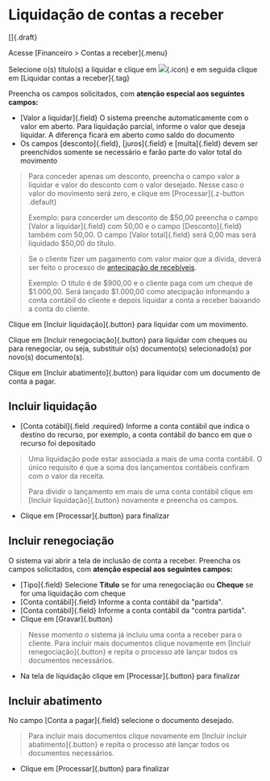 # Liquidação de contas a receber

[]{.draft}

Acesse [Financeiro > Contas a receber]{.menu}

Selecione o(s) título(s) a liquidar e clique em ![](https://static.zenerp.app.br/icons/action-forward.svg){.icon} e em seguida clique em [Liquidar contas a receber]{.tag}

Preencha os campos solicitados, com **atenção especial aos seguintes campos:**
* [Valor a liquidar]{.field} O sistema preenche automaticamente com o valor em aberto. Para liquidação parcial, informe o valor que deseja liquidar. A diferença ficará em aberto como saldo do documento
* Os campos [desconto]{.field}, [juros]{.field} e [multa]{.field} devem ser preenchidos somente se necessário e farão parte do valor total do movimento

>Para conceder apenas um desconto, preencha o campo valor a liquidar e valor do desconto com o valor desejado. Nesse caso o valor do movimento será zero, e clique em [Processar]{.z-button .default}
>
> Exemplo: para concerder um desconto de $50,00 preencha o campo [Valor a liquidar]{.field} com 50,00 e o campo [Desconto]{.field} também com 50,00. O campo [Valor total]{.field} será 0,00 mas será liquidado $50,00 do título.

> Se o cliente fizer um pagamento com valor maior que a dívida, deverá ser feito o processo de [antecipação de recebíveis](receivableAnticipation).
>
> Exemplo:
> O título é de $900,00 e o cliente paga com um cheque de $1.000,00. Será lançado $1.000,00 como atecipação informando a conta contábil do cliente e depois liquidar a conta a receber baixando a conta do cliente.


Clique em [Incluir liquidação]{.button} para liquidar com um movimento.

Clique em [Incluir renegociação]{.button} para liquidar com cheques ou para renegociar, ou seja, substituir o(s) documento(s) selecionado(s) por novo(s) documento(s).

Clique em [Incluir abatimento]{.button} para liquidar com um documento de conta a pagar.

## Incluir liquidação

* [Conta cotábil]{.field .required} Informe a conta contábil que indica o destino do recurso, por exemplo, a conta contábil do banco em que o recurso foi depositado

> Uma liquidação pode estar associada a mais de uma conta contábil. O único requisito é que a soma dos lançamentos contábeis confiram com o valor da receita.
>
>Para dividir o lançamento em mais de uma conta contábil clique em [Incluir liquidação]{.button} novamente e preencha os campos.

* Clique em [Processar]{.button} para finalizar

## Incluir renegociação 

O sistema vai abrir a tela de inclusão de conta a receber. Preencha os campos solicitados, com **atenção especial aos seguintes campos:**
* [Tipo]{.field} Selecione **Título** se for uma renegociação ou **Cheque** se for uma liquidação com cheque
* [Conta contábil]{.field}
Informe a conta contábil da "partida".
* [Conta contábil]{.field}
Informe a conta contábil da "contra partida".
* Clique em [Gravar]{.button}

>Nesse momento o sistema já incluiu uma conta a receber para o cliente. Para incluir mais documentos clique novamente em [Incluir renegociação]{.button} e repita o processo até lançar todos os documentos necessários.

* Na tela de liquidação clique em [Processar]{.button} para finalizar

## Incluir abatimento
 
 No campo [Conta a pagar]{.field} selecione o documento desejado.

 > Para incluir mais documentos clique novamente em [Incluir incluir abatimento]{.button} e repita o processo até lançar todos os documentos necessários.

 * Clique em [Processar]{.button} para finalizar
 
 







